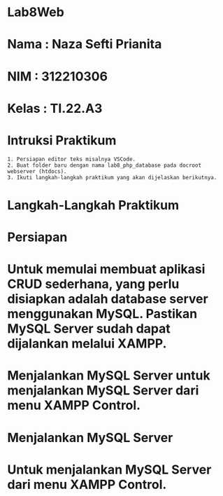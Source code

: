 # Lab8Web

# Nama : Naza Sefti Prianita

# NIM : 312210306

# Kelas : TI.22.A3

# Intruksi Praktikum

    1. Persiapan editor teks misalnya VSCode.
    2. Buat folder baru dengan nama lab8_php_database pada docroot webserver (htdocs).
    3. Ikuti langkah-langkah praktikum yang akan dijelaskan berikutnya.

# Langkah-Langkah Praktikum

# Persiapan

# Untuk memulai membuat aplikasi CRUD sederhana, yang perlu disiapkan adalah database server menggunakan MySQL. Pastikan MySQL Server sudah dapat dijalankan melalui XAMPP.

# Menjalankan MySQL Server untuk menjalankan MySQL Server dari menu XAMPP Control.

# Menjalankan MySQL Server 

# Untuk menjalankan MySQL Server dari menu XAMPP Control.

    
